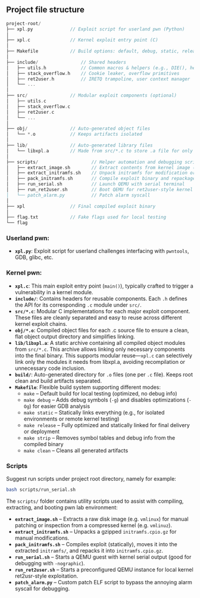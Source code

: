 ## Project file structure

```c
project-root/
├── xpl.py              // Exploit script for userland pwn (Python)
│
├── xpl.c               // Kernel exploit entry point (C)
│
├── Makefile            // Build options: default, debug, static, release
│
├── include/                // Shared headers
│   ├── utils.h             // Common macros & helpers (e.g., DIE(), hexdump(), etc.)
│   ├── stack_overflow.h    // Cookie leaker, overflow primitives
│   ├── ret2user.h          // IRETQ trampoline, user context manager
│   └── ...
│ 
├── src/                // Modular exploit components (optional)
│   ├── utils.c
│   ├── stack_overflow.c
│   ├── ret2user.c
│   └── ... 
│ 
├── obj/                // Auto-generated object files
│   └── *.o             // Keeps artifacts isolated      
│
├── lib/                // Auto-generated library files
│   └── libxpl.a        // Made from src/*.c to store .a file for only the needed symbols into final binary
│
├── scripts/                    // Helper automation and debugging scripts
│   ├── extract_image.sh        // Extract contents from kernel image (vmlinuz, bzImage, etc.)
│   ├── extract_initramfs.sh    // Unpack initramfs for modification or inspection
│   ├── pack_initramfs.sh       // Compile exploit binary and repackage it into initramfs.cpio.gz
│   ├── run_serial.sh           // Launch QEMU with serial terminal
│   ├── run_ret2user.sh         // Boot QEMU for ret2user-style kernel exploit testing\
│   └── patch_alarm.py          // Patch alarm syscall
│
├── xpl                 // Final compiled exploit binary
│
├── flag.txt            // Fake flags used for local testing
└── flag
```

### Userland pwn:

- **`xpl.py`**: Exploit script for userland challenges interfacing with `pwntools`, GDB, glibc, etc.

### Kernel pwn:

- **`xpl.c`**: This main exploit entry point (`main()`), typically crafted to trigger a vulnerability in a kernel module.
- **`include/`**: Contains headers for reusable components. Each `.h` defines the API for its corresponding `.c` module under `src/`.
- **`src/*.c`**: Modular C implementations for each major exploit component. These files are cleanly separated and easy to reuse across different kernel exploit chains.
- **`obj/*.o`**: Compiled object files for each .c source file to ensure a clean, flat object output directory and simplifies linking.
- **`lib/libxpl.a`**: A static archive containing all compiled object modules from `src/*.c`. This archive allows linking only necessary components into the final binary. This supports modular reuse—`xpl.c` can selectively link only the modules it needs from libxpl.a, avoiding recompilation or unnecessary code inclusion.
- **`build/`**: Auto-generated directory for `.o` files (one per `.c` file). Keeps root clean and build artifacts separated.
- **`Makefile`**: Flexible build system supporting different modes:
  - `make` – Default build for local testing (optimized, no debug info)
  - `make debug` – Adds debug symbols (`-g`) and disables optimizations (`-Og`) for easier GDB analysis
  - `make static` – Statically links everything (e.g., for isolated environments or remote kernel testing)
  - `make release` – Fully optimized and statically linked for final delivery or deployment
  - `make strip` – Removes symbol tables and debug info from the compiled binary
  - `make clean` – Cleans all generated artifacts

### Scripts

Suggest run scripts under project root directory, namely for example:

```sh
bash scripts/run_serial.sh
```

The `scripts/` folder contains utility scripts used to assist with compiling, extracting, and booting pwn lab environment:

- **`extract_image.sh`** – Extracts a raw disk image (e.g. `vmlinux`) for manual patching or inspection from a compressed kernel (e.g. `vmlinuz`).
- **`extract_initramfs.sh`** – Unpacks a gzipped `initramfs.cpio.gz` for manual modifications.
- **`pack_initramfs.sh`** – Compiles exploit (statically), moves it into the extracted `initramfs/`, and repacks it into `initramfs.cpio.gz`.
- **`run_serial.sh`** – Starts a QEMU guest with kernel serial output (good for debugging with `-nographic`).
- **`run_ret2user.sh`** – Starts a preconfigured QEMU instance for local kernel ret2usr-style exploitation.
- **`patch_alarm.py`** – Custom patch ELF script to bypass the annoying alarm syscall for debugging.

